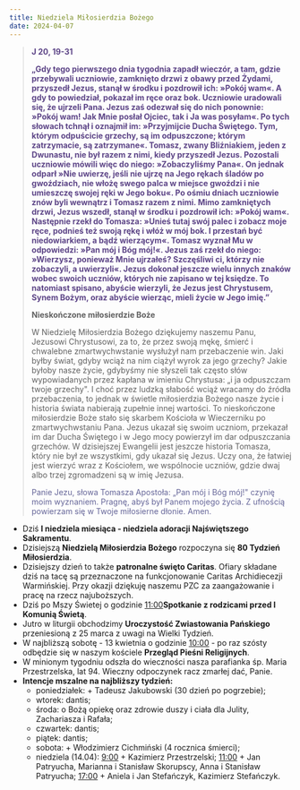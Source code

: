 ```yaml
---
title: Niedziela Miłosierdzia Bożego
date: 2024-04-07
---
```


> **<span style="color: #5D4587;">J 20, 19-31</span>**
>
> **<span style="color: #5D4587;">„Gdy tego pierwszego dnia tygodnia zapadł wieczór, a tam, gdzie przebywali uczniowie, zamknięto drzwi z obawy przed Żydami, przyszedł Jezus, stanął w środku i pozdrowił ich: »Pokój wam«. A gdy to powiedział, pokazał im ręce oraz bok. Uczniowie uradowali się, że ujrzeli Pana. Jezus zaś odezwał się do nich ponownie: »Pokój wam! Jak Mnie posłał Ojciec, tak i Ja was posyłam«. Po tych słowach tchnął i oznajmił im: »Przyjmijcie Ducha Świętego. Tym, którym odpuścicie grzechy, są im odpuszczone; którym zatrzymacie, są zatrzymane«. Tomasz, zwany Bliźniakiem, jeden z Dwunastu, nie był razem z nimi, kiedy przyszedł Jezus. Pozostali uczniowie mówili więc do niego: »Zobaczyliśmy Pana«. On jednak odparł »Nie uwierzę, jeśli nie ujrzę na Jego rękach śladów po gwoździach, nie włożę swego palca w miejsce gwoździ i nie umieszczę swojej ręki w Jego boku«. Po ośmiu dniach uczniowie znów byli wewnątrz i Tomasz razem z nimi. Mimo zamkniętych drzwi, Jezus wszedł, stanął w środku i pozdrowił ich: »Pokój wam«. Następnie rzekł do Tomasza: »Unieś tutaj swój palec i zobacz moje ręce, podnieś też swoją rękę i włóż w mój bok. I przestań być niedowiarkiem, a bądź wierzącym«. Tomasz wyznał Mu w odpowiedzi: »Pan mój i Bóg mój!«. Jezus zaś rzekł do niego: »Wierzysz, ponieważ Mnie ujrzałeś? Szczęśliwi ci, którzy nie zobaczyli, a uwierzyli«. Jezus dokonał jeszcze wielu innych znaków wobec swoich uczniów, których nie zapisano w tej księdze. To natomiast spisano, abyście wierzyli, że Jezus jest Chrystusem, Synem Bożym, oraz abyście wierząc, mieli życie w Jego imię.”</span>**
>
>
>
> **Nieskończone miłosierdzie Boże**
>
> W Niedzielę Miłosierdzia Bożego dziękujemy naszemu Panu, Jezusowi Chrystusowi, za to, że przez swoją mękę, śmierć i chwalebne zmartwychwstanie wysłużył nam przebaczenie win. Jaki byłby świat, gdyby wciąż na nim ciążył wyrok za jego grzechy? Jakie byłoby nasze życie, gdybyśmy nie słyszeli tak często słów wypowiadanych przez kapłana w imieniu Chrystusa: „i ja odpuszczam twoje grzechy". I choć przez ludzką słabość wciąż wracamy do źródła przebaczenia, to jednak w świetle miłosierdzia Bożego nasze życie i historia świata nabierają zupełnie innej wartości. To nieskończone miłosierdzie Boże stało się skarbem Kościoła w Wieczerniku po zmartwychwstaniu Pana. Jezus ukazał się swoim uczniom, przekazał im dar Ducha Świętego i w Jego mocy powierzył im dar odpuszczania grzechów. W dzisiejszej Ewangelii jest jeszcze historia Tomasza, który nie był ze wszystkimi, gdy ukazał się Jezus. Uczy ona, że łatwiej jest wierzyć wraz z Kościołem, we wspólnocie uczniów, gdzie dwaj albo trzej zgromadzeni są w imię Jezusa.
>
> <span style="color: #666699;">Panie Jezu, słowa Tomasza Apostoła: „Pan mój i Bóg mój!" czynię moim wyznaniem. Pragnę, abyś był Panem mojego życia. Z ufnością powierzam się w Twoje miłosierne dłonie. Amen.
> &nbsp;

- Dziś **I niedziela miesiąca - niedziela adoracji Najświętszego Sakramentu**.
- Dzisiejszą **Niedzielą Miłosierdzia Bożego** rozpoczyna się **80 Tydzień Miłosierdzia**.
- Dzisiejszy dzień to także **patronalne święto Caritas**. Ofiary składane dziś na tacę są przeznaczone na funkcjonowanie Caritas Archidiecezji Warmińskiej. Przy okazji dziękuję naszemu PZC za zaangażowanie i pracę na rzecz najuboższych.
- Dziś po Mszy Świetej o godzinie <u>11:00</u>**Spotkanie z rodzicami przed I Komunią Świetą**.
- Jutro w liturgii obchodzimy **Uroczystość Zwiastowania Pańskiego** przeniesioną z 25 marca z uwagi na Wielki Tydzień.
- W najbliższą sobotę - 13 kwietnia o godzinie <u>10:00</u> - po raz szósty odbędzie się w naszym kościele **Przegląd Pieśni Religijnych**.
- W minionym tygodniu odszła do wieczności nasza parafianka śp. Maria Przestrzelska, lat 94. Wieczny odpoczynek racz zmarłej dać, Panie.
- **Intencje mszalne na najbliższy tydzień:**
  - poniedziałek: + Tadeusz Jakubowski (30 dzień po pogrzebie);
  - wtorek: dantis;
  - środa: o Bożą opiekę oraz zdrowie duszy i ciała dla Julity, Zachariasza i Rafała;
  - czwartek: dantis;
  - piątek: dantis;
  - sobota: + Włodzimierz Cichmiński (4 rocznica śmierci);
  - niedziela (14.04): <u>9:00</u> + Kazimierz Przestrzelski; <u>11:00</u> + Jan Patryucha, Marianna i Stanisław Skorupscy, Anna i Stanisław Patryucha; <u>17:00</u> + Aniela i Jan Stefańczyk, Kazimierz Stefańczyk.


